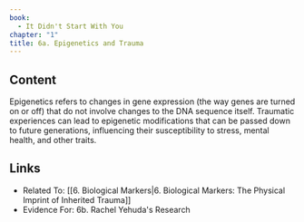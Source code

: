 ```yaml
---
book:
  - It Didn't Start With You
chapter: "1"
title: 6a. Epigenetics and Trauma
---
```

## Content

Epigenetics refers to changes in gene expression (the way genes are turned on or off) that do not involve changes to the DNA sequence itself. Traumatic experiences can lead to epigenetic modifications that can be passed down to future generations, influencing their susceptibility to stress, mental health, and other traits.

## Links

- Related To: [[6. Biological Markers|6. Biological Markers: The Physical Imprint of Inherited Trauma]]
- Evidence For: 6b. Rachel Yehuda's Research



